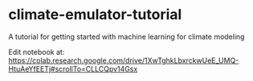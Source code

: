 # climate-emulator-tutorial
A tutorial for getting started with machine learning for climate modeling

Edit notebook at: https://colab.research.google.com/drive/1XwTghkLbxrckwUeE_UMQ-HtuAeYfEETj#scrollTo=CLLCQpv14Gsx

